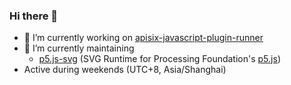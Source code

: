 ### Hi there 👋

- 🔭 I’m currently working on [apisix-javascript-plugin-runner](https://github.com/zenozeng/apisix-javascript-plugin-runner)
- 🌱 I’m currently maintaining 
  - [p5.js-svg](https://github.com/zenozeng/p5.js-svg) (SVG Runtime for Processing Foundation's [p5.js](https://github.com/processing/p5.js))
- Active during weekends (UTC+8, Asia/Shanghai)

<!--
**zenozeng/zenozeng** is a ✨ _special_ ✨ repository because its `README.md` (this file) appears on your GitHub profile.

Here are some ideas to get you started:


- 
- 👯 I’m looking to collaborate on ...
- 🤔 I’m looking for help with ...
- 💬 Ask me about ...
- 📫 How to reach me: ...
- 😄 Pronouns: ...
- ⚡ Fun fact: ...
-->
